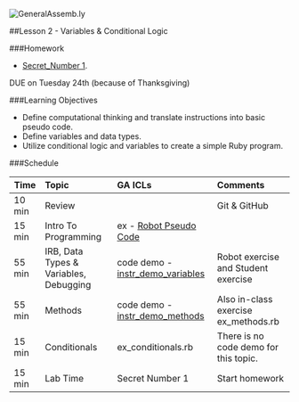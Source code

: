 
![GeneralAssemb.ly](../assets/ICL_icons/instr_agenda.png)


##Lesson 2 - Variables & Conditional Logic

###Homework

-	[Secret_Number 1](https://github.com/generalassembly-studio/BEWD_Curriculum/blob/master/Homework/Ruby/Secret_Number/secret_number.rb).

DUE on Tuesday 24th (because of Thanksgiving)

###Learning Objectives


*	Define computational thinking and translate instructions into basic pseudo code.
*	Define variables and data types.
*	Utilize conditional logic and variables to create a simple Ruby program.


###Schedule


| Time        | Topic| GA ICLs| Comments |
| ------------- |:-------------|:-------------------|:-------------------|
| 10 min | Review | | Git & GitHub |
| 15 min | Intro To Programming | ex - [Robot Pseudo Code](instr_exercise_notes.md) | |
| 55 min | IRB, Data Types & Variables, Debugging | code demo - [instr_demo_variables](instr_code_demos/instr_demo_variables.rb)<br/> | Robot exercise and Student exercise|
| 55 min | Methods | code demo -[instr_demo_methods](instr_code_demos/instr_demo_methods.rb)| Also in-class exercise ex_methods.rb |
| 15 min | Conditionals | ex_conditionals.rb | There is no code demo for this topic.  |
| 15 min | Lab Time | Secret Number 1 | Start homework |


